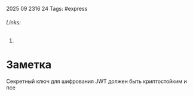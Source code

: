 2025 09 2316 24
Tags: #express 
###### Links: 
1) 
# Заметка
Секретный ключ для шифрования JWT должен быть криптостойким и псе